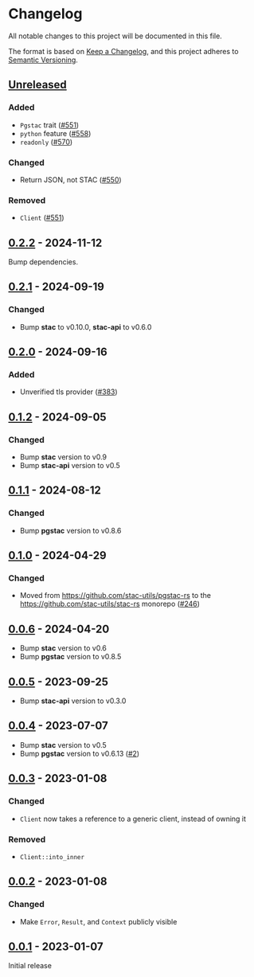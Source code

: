 # Changelog

All notable changes to this project will be documented in this file.

The format is based on [Keep a Changelog](https://keepachangelog.com/en/1.0.0/), and this project adheres to [Semantic Versioning](https://semver.org/spec/v2.0.0.html).

## [Unreleased]

### Added

- `Pgstac` trait ([#551](https://github.com/stac-utils/stac-rs/pull/551))
- `python` feature ([#558](https://github.com/stac-utils/stac-rs/pull/558))
- `readonly` ([#570](https://github.com/stac-utils/stac-rs/pull/570))

### Changed

- Return JSON, not STAC ([#550](https://github.com/stac-utils/stac-rs/pull/550))

### Removed

- `Client` ([#551](https://github.com/stac-utils/stac-rs/pull/551))

## [0.2.2] - 2024-11-12

Bump dependencies.

## [0.2.1] - 2024-09-19

### Changed

- Bump **stac** to v0.10.0, **stac-api** to v0.6.0

## [0.2.0] - 2024-09-16

### Added

- Unverified tls provider ([#383](https://github.com/stac-utils/stac-rs/pull/383))

## [0.1.2] - 2024-09-05

### Changed

- Bump **stac** version to v0.9
- Bump **stac-api** version to v0.5

## [0.1.1] - 2024-08-12

### Changed

- Bump **pgstac** version to v0.8.6

## [0.1.0] - 2024-04-29

### Changed

- Moved from <https://github.com/stac-utils/pgstac-rs> to the <https://github.com/stac-utils/stac-rs> monorepo ([#246](https://github.com/stac-utils/stac-rs/pull/246))

## [0.0.6] - 2024-04-20

- Bump **stac** version to v0.6
- Bump **pgstac** version to v0.8.5

## [0.0.5] - 2023-09-25

- Bump **stac-api** version to v0.3.0

## [0.0.4] - 2023-07-07

- Bump **stac** version to v0.5
- Bump **pgstac** version to v0.6.13 ([#2](https://github.com/stac-utils/pgstac-rs/pull/2))

## [0.0.3] - 2023-01-08

### Changed

- `Client` now takes a reference to a generic client, instead of owning it

### Removed

- `Client::into_inner`

## [0.0.2] - 2023-01-08

### Changed

- Make `Error`, `Result`, and `Context` publicly visible

## [0.0.1] - 2023-01-07

Initial release

[unreleased]: https://github.com/stac-utils/stac-rs/compare/pgstac-v0.2.2...HEAD
[0.2.2]: https://github.com/stac-utils/stac-rs/compare/pgstac-v0.2.1..pgstac-v0.2.2
[0.2.1]: https://github.com/stac-utils/stac-rs/compare/pgstac-v0.2.0..pgstac-v0.2.1
[0.2.0]: https://github.com/stac-utils/stac-rs/compare/pgstac-v0.1.2..pgstac-v0.2.0
[0.1.2]: https://github.com/stac-utils/stac-rs/compare/pgstac-v0.1.1..pgstac-v0.1.2
[0.1.1]: https://github.com/stac-utils/stac-rs/compare/pgstac-v0.1.0..pgstac-v0.1.1
[0.1.0]: https://github.com/stac-utils/stac-rs/releases/tag/pgstac-v0.1.0
[0.0.6]: https://github.com/stac-utils/pgstac-rs/compare/v0.0.5...v0.0.6
[0.0.5]: https://github.com/stac-utils/pgstac-rs/compare/v0.0.4...v0.0.5
[0.0.4]: https://github.com/stac-utils/pgstac-rs/compare/v0.0.3...v0.0.4
[0.0.3]: https://github.com/stac-utils/pgstac-rs/compare/v0.0.2...v0.0.3
[0.0.2]: https://github.com/stac-utils/pgstac-rs/compare/v0.0.1...v0.0.2
[0.0.1]: https://github.com/stac-utils/pgstac-rs/tree/v0.0.1

<!-- markdownlint-disable-file MD024 -->

